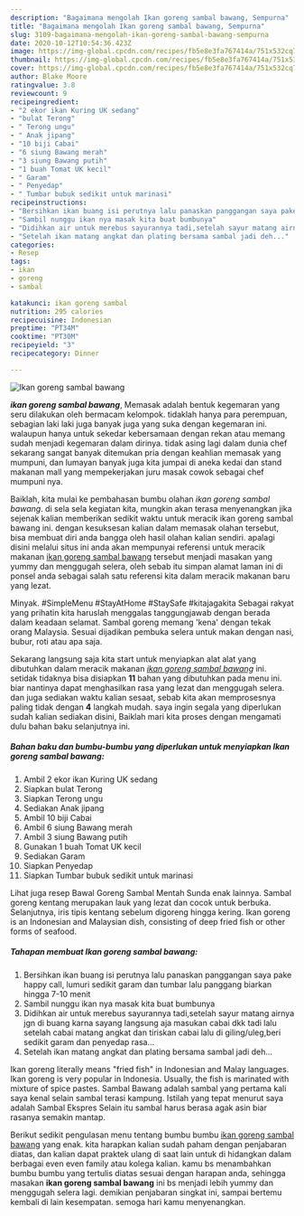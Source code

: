 ```yaml
---
description: "Bagaimana mengolah Ikan goreng sambal bawang, Sempurna"
title: "Bagaimana mengolah Ikan goreng sambal bawang, Sempurna"
slug: 3109-bagaimana-mengolah-ikan-goreng-sambal-bawang-sempurna
date: 2020-10-12T10:54:36.423Z
image: https://img-global.cpcdn.com/recipes/fb5e8e3fa767414a/751x532cq70/ikan-goreng-sambal-bawang-foto-resep-utama.jpg
thumbnail: https://img-global.cpcdn.com/recipes/fb5e8e3fa767414a/751x532cq70/ikan-goreng-sambal-bawang-foto-resep-utama.jpg
cover: https://img-global.cpcdn.com/recipes/fb5e8e3fa767414a/751x532cq70/ikan-goreng-sambal-bawang-foto-resep-utama.jpg
author: Blake Moore
ratingvalue: 3.8
reviewcount: 9
recipeingredient:
- "2 ekor ikan Kuring UK sedang"
- "bulat Terong"
- " Terong ungu"
- " Anak jipang"
- "10 biji Cabai"
- "6 siung Bawang merah"
- "3 siung Bawang putih"
- "1 buah Tomat UK kecil"
- " Garam"
- " Penyedap"
- " Tumbar bubuk sedikit untuk marinasi"
recipeinstructions:
- "Bersihkan ikan buang isi perutnya lalu panaskan panggangan saya pake happy call, lumuri sedikit garam dan tumbar lalu panggang biarkan hingga 7-10 menit"
- "Sambil nunggu ikan nya masak kita buat bumbunya"
- "Didihkan air untuk merebus sayurannya tadi,setelah sayur matang airnya jgn di buang karna sayang langsung aja masukan cabai dkk tadi lalu setelah cabai matang angkat dan tiriskan cabai lalu di giling/uleg,beri sedikit garam dan penyedap rasa..."
- "Setelah ikan matang angkat dan plating bersama sambal jadi deh..."
categories:
- Resep
tags:
- ikan
- goreng
- sambal

katakunci: ikan goreng sambal 
nutrition: 295 calories
recipecuisine: Indonesian
preptime: "PT34M"
cooktime: "PT30M"
recipeyield: "3"
recipecategory: Dinner

---
```



![Ikan goreng sambal bawang](https://img-global.cpcdn.com/recipes/fb5e8e3fa767414a/751x532cq70/ikan-goreng-sambal-bawang-foto-resep-utama.jpg)

<b><i>ikan goreng sambal bawang</i></b>, Memasak adalah bentuk kegemaran yang seru dilakukan oleh bermacam kelompok. tidaklah hanya para perempuan, sebagian laki laki juga banyak juga yang suka dengan kegemaran ini. walaupun hanya untuk sekedar kebersamaan dengan rekan atau memang sudah menjadi kegemaran dalam dirinya. tidak asing lagi dalam dunia chef sekarang sangat banyak ditemukan pria dengan keahlian memasak yang mumpuni, dan lumayan banyak juga kita jumpai di aneka kedai dan stand makanan mall yang mempekerjakan juru masak cowok sebagai chef mumpuni nya.

Baiklah, kita mulai ke pembahasan bumbu olahan <i>ikan goreng sambal bawang</i>. di sela sela kegiatan kita, mungkin akan terasa menyenangkan jika sejenak kalian memberikan sedikit waktu untuk meracik ikan goreng sambal bawang ini. dengan kesuksesan kalian dalam memasak olahan tersebut, bisa membuat diri anda bangga oleh hasil olahan kalian sendiri. apalagi disini melalui situs ini anda akan mempunyai referensi untuk meracik makanan <u>ikan goreng sambal bawang</u> tersebut menjadi masakan yang yummy dan menggugah selera, oleh sebab itu simpan alamat laman ini di ponsel anda sebagai salah satu referensi kita dalam meracik makanan baru yang lezat.

Minyak. #SimpleMenu #StayAtHome #StaySafe #kitajagakita Sebagai rakyat yang prihatin kita haruslah menggalas tanggungjawab dengan berada dalam keadaan selamat. Sambal goreng memang &#39;kena&#39; dengan tekak orang Malaysia. Sesuai dijadikan pembuka selera untuk makan dengan nasi, bubur, roti atau apa saja.


Sekarang langsung saja kita start untuk menyiapkan alat alat yang dibutuhkan dalam meracik makanan <u><i>ikan goreng sambal bawang</i></u> ini. setidak tidaknya bisa disiapkan <b>11</b> bahan yang dibutuhkan pada menu ini. biar nantinya dapat menghasilkan rasa yang lezat dan menggugah selera. dan juga sediakan waktu kalian sesaat, sebab kita akan memprosesnya paling tidak dengan <b>4</b> langkah mudah. saya ingin segala yang diperlukan sudah kalian sediakan disini, Baiklah mari kita proses dengan mengamati dulu bahan baku selanjutnya ini.

<!--inarticleads1-->

##### Bahan baku dan bumbu-bumbu yang diperlukan untuk menyiapkan Ikan goreng sambal bawang:

1. Ambil 2 ekor ikan Kuring UK sedang
1. Siapkan bulat Terong
1. Siapkan  Terong ungu
1. Sediakan  Anak jipang
1. Ambil 10 biji Cabai
1. Ambil 6 siung Bawang merah
1. Ambil 3 siung Bawang putih
1. Gunakan 1 buah Tomat UK kecil
1. Sediakan  Garam
1. Siapkan  Penyedap
1. Siapkan  Tumbar bubuk sedikit untuk marinasi


Lihat juga resep Bawal Goreng Sambal Mentah Sunda enak lainnya. Sambal goreng kentang merupakan lauk yang lezat dan cocok untuk berbuka. Selanjutnya, iris tipis kentang sebelum digoreng hingga kering. Ikan goreng is an Indonesian and Malaysian dish, consisting of deep fried fish or other forms of seafood. 

<!--inarticleads2-->

##### Tahapan membuat Ikan goreng sambal bawang:

1. Bersihkan ikan buang isi perutnya lalu panaskan panggangan saya pake happy call, lumuri sedikit garam dan tumbar lalu panggang biarkan hingga 7-10 menit
1. Sambil nunggu ikan nya masak kita buat bumbunya
1. Didihkan air untuk merebus sayurannya tadi,setelah sayur matang airnya jgn di buang karna sayang langsung aja masukan cabai dkk tadi lalu setelah cabai matang angkat dan tiriskan cabai lalu di giling/uleg,beri sedikit garam dan penyedap rasa...
1. Setelah ikan matang angkat dan plating bersama sambal jadi deh...


Ikan goreng literally means &#34;fried fish&#34; in Indonesian and Malay languages. Ikan goreng is very popular in Indonesia. Usually, the fish is marinated with mixture of spice pastes. Sambal Bawang adalah sambal yang pertama kali saya kenal selain sambal terasi kampung. Istilah yang tepat menurut saya adalah Sambal Ekspres Selain itu sambal harus berasa agak asin biar rasanya semakin mantap. 

Berikut sedikit pengulasan menu tentang bumbu bumbu <u>ikan goreng sambal bawang</u> yang enak. kita harapkan kalian sudah paham dengan penjabaran diatas, dan kalian dapat praktek ulang di saat lain untuk di hidangkan dalam berbagai even even family atau kolega kalian. kamu bs menambahkan bumbu bumbu yang tertulis diatas sesuai dengan harapan anda, sehingga masakan <b>ikan goreng sambal bawang</b> ini bs menjadi lebih yummy dan menggugah selera lagi. demikian penjabaran singkat ini, sampai bertemu kembali di lain kesempatan. semoga hari kamu menyenangkan.
